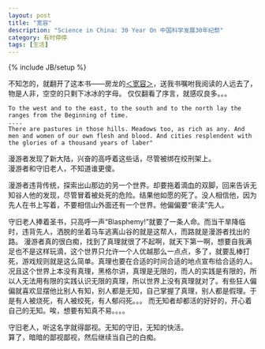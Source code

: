 ```yaml
---
layout: post
title: "宽容"
description: "Science in China: 30 Year On 中国科学发展30年纪祭"
category: 有时停停
tags: [生活]
---
```

{% include JB/setup %}


不知怎的，就翻开了这本书——房龙的[＜宽容＞](http://book.douban.com/subject/1046176/)，送我书嘱咐我阅读的人远去了，物是人非，空空的只剩下冰冰的字母。
仅仅翻看了序言，就感叹良多。。。

```
To the west and to the east, to the south and to the north lay the ranges from the Beginning of time.
....
There are pastures in those hills. Meadows too, as rich as any. And men and women of our own flesh and blood. And cities resplendent with the glories of a thousand years of laber"
```

漫游者发现了新大陆，兴奋的高呼着这些话，尽管被绑在绞刑架上。  
漫游者和守旧老人，不知道谁更傻。  

漫游者违背传统，探索出山那边的另一个世界。却要拖着滴血的双脚，回来告诉无知谷人他的发现，尽管冒着被处死的危险。结果他如愿的死了。没人相信他，因为先人在书上写着，不要相信山外面还有一个世界。他偏偏要“亵渎”先人。

守旧老人捧着圣书，只高呼一声“Blasphemy!”就要了一条人命。而当干旱降临时，违背先人，洒脱的坐着马车逃离山谷的就是这帮人，而路就是漫游者找出的路。
漫游者真的很白痴，找到了真理就很了不起啊，就天下第一啊，想要自我满足也不是这样玩滴，这个世界只允许一个人优越那么一点点，多了，就要乱棒打死，游戏规则就是这么简单。真理也要在合适的时间合适的地点宣布给合适的人。况且这个世界上本没有真理，黑格尔讲，真理是无限的，而人的实践是有限的，所以人无法用有限的实践认识无限的真理，所以世界上没有真理就对了。有些狂人偏偏就喜欢显摆他比别人有知，别人都是无知，自己掌握了真理，别人都是假理。于是有人被烧死，有人被绞死，有人郁闷死。。。
而无知者却都活的好好的，开心着自己的无知。唉，想要有知真不易。。。。

守旧老人，听这名字就得鄙视。无知的守旧，无知的快活。  
算了，暗暗的鄙视鄙视，然后继续当自己的白痴。